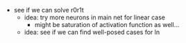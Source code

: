 

- see if we can solve r0r1t
    - idea: try more neurons in main net for linear case
        - might be saturation of activation function as well...
    - idea: see if we can find well-posed cases for ln